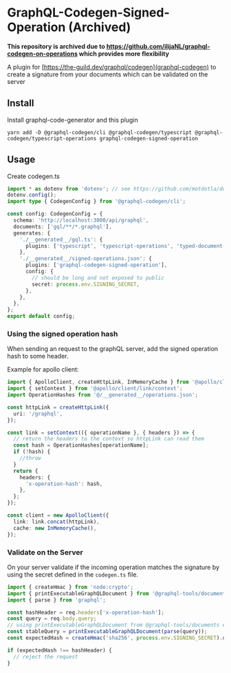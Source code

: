 # GraphQL-Codegen-Signed-Operation (Archived)

**This repository is archived due to https://github.com/ilijaNL/graphql-codegen-on-operations which provides more flexibility**

A plugin for [https://the-guild.dev/graphql/codegen](graphql-codegen) to create a signature from your documents which can be validated on the server

## Install

Install graphql-code-generator and this plugin

    yarn add -D @graphql-codegen/cli @graphql-codegen/typescript @graphql-codegen/typescript-operations graphql-codegen-signed-operation

## Usage

Create codegen.ts

```ts
import * as dotenv from 'dotenv'; // see https://github.com/motdotla/dotenv#how-do-i-use-dotenv-with-import
dotenv.config();
import type { CodegenConfig } from '@graphql-codegen/cli';

const config: CodegenConfig = {
  schema: 'http://localhost:3000/api/graphql',
  documents: ['gql/**/*.graphql'],
  generates: {
    './__generated__/gql.ts': {
      plugins: ['typescript', 'typescript-operations', 'typed-document-node'],
    },
    './__generated__/signed-operations.json': {
      plugins: ['graphql-codegen-signed-operation'],
      config: {
        // should be long and not exposed to public
        secret: process.env.SIGNING_SECRET,
      },
    },
  },
};
export default config;
```

### Using the signed operation hash

When sending an request to the graphQL server, add the signed operation hash to some header.

Example for apollo client:

```ts
import { ApolloClient, createHttpLink, InMemoryCache } from '@apollo/client';
import { setContext } from '@apollo/client/link/context';
import OperationHashes from '@/__generated__/operations.json';

const httpLink = createHttpLink({
  uri: '/graphql',
});

const link = setContext(({ operationName }, { headers }) => {
  // return the headers to the context so httpLink can read them
  const hash = OperationHashes[operationName];
  if (!hash) {
    //throw
  }
  return {
    headers: {
      'x-operation-hash': hash,
    },
  };
});

const client = new ApolloClient({
  link: link.concat(httpLink),
  cache: new InMemoryCache(),
});
```

### Validate on the Server

On your server validate if the incoming operation matches the signature by using the secret defined in the `codegen.ts` file.

```ts
import { createHmac } from 'node:crypto';
import { printExecutableGraphQLDocument } from '@graphql-tools/documents';
import { parse } from 'graphql';

const hashHeader = req.headers['x-operation-hash'];
const query = req.body.query;
// using printExecutableGraphQLDocument from @graphql-tools/documents ensures we have a stable query string
const stableQuery = printExecutableGraphQLDocument(parse(query));
const expectedHash = createHmac('sha256', process.env.SIGNING_SECRET).update(stableQuery).digest('hex');

if (expectedHash !== hashHeader) {
  // reject the request
}
```
